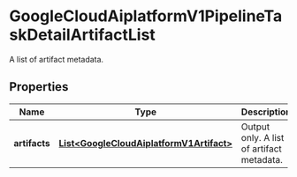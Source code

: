 

# GoogleCloudAiplatformV1PipelineTaskDetailArtifactList

A list of artifact metadata.

## Properties

| Name | Type | Description | Notes |
|------------ | ------------- | ------------- | -------------|
|**artifacts** | [**List&lt;GoogleCloudAiplatformV1Artifact&gt;**](GoogleCloudAiplatformV1Artifact.md) | Output only. A list of artifact metadata. |  [optional] |



